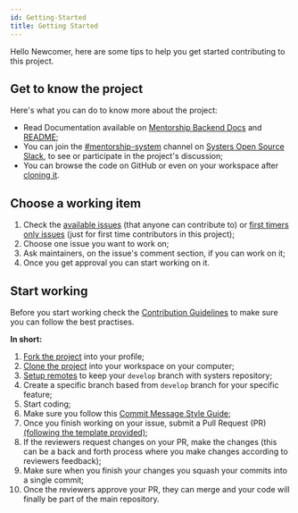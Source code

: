 ```yaml
---
id: Getting-Started
title: Getting Started
---
```

Hello Newcomer, here are some tips to help you get started contributing to this project.

## Get to know the project

Here's what you can do to know more about the project:
- Read Documentation available on [Mentorship Backend Docs](/) and [README](https://github.com/systers/mentorship-backend/blob/develop/README.md);
- You can join the [#mentorship-system](https://systers-opensource.slack.com/messages/CAE8QK41L/) channel on [Systers Open Source Slack](http://systers.io/slack-systers-opensource/), to see or participate in the project's discussion;
- You can browse the code on GitHub or even on your workspace after [cloning it](Fork,-Clone-&-Remote#clone).

## Choose a working item

1. Check the [available issues](https://github.com/systers/mentorship-backend/issues?q=is%3Aissue+is%3Aopen+label%3A%22Status%3A+Available%22) (that anyone can contribute to) or [first timers only issues](https://github.com/systers/mentorship-backend/labels/First%20Timers%20Only) (just for first time contributors in this project);
2. Choose one issue you want to work on;
3. Ask maintainers, on the issue's comment section, if you can work on it;
4. Once you get approval you can start working on it.

## Start working

Before you start working check the [Contribution Guidelines](https://github.com/systers/mentorship-backend/blob/develop/.github/CONTRIBUTING.md) to make sure you can follow the best practises.

**In short:**

1. [Fork the project](Fork,-Clone-&-Remote#fork) into your profile;
2. [Clone the project](Fork,-Clone-&-Remote#clone) into your workspace on your computer;
3. [Setup remotes](Fork,-Clone-&-Remote#remote) to keep your `develop` branch with systers repository;
4. Create a specific branch based from `develop` branch for your specific feature;
5. Start coding;
6. Make sure you follow this [Commit Message Style Guide](Commit-Message-Style-Guide);
7. Once you finish working on your issue, submit a Pull Request (PR) [(following the template provided)](https://github.com/systers/mentorship-backend/blob/develop/.github/PULL_REQUEST_TEMPLATE.md);
8. If the reviewers request changes on your PR, make the changes (this can be a back and forth process where you make changes according to reviewers feedback);
9. Make sure when you finish your changes you squash your commits into a single commit;
10. Once the reviewers approve your PR, they can merge and your code will finally be part of the main repository.